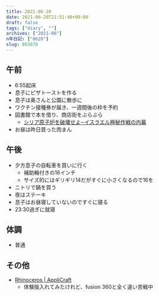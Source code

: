 ```yaml
---
title: 2021-06-20
date: 2021-06-20T21:51:40+09:00
draft: false
tags: ["diary", ""]
archives: ["2021-06"]
n年日記: ["0620"]
slug: 863878
---
```

## 午前
- 6:55起床
- 息子にピザトーストを作る
- 息子は奥さんと公園に散歩に
- ワクチン接種券が届き、一週間後の枠を予約
- 図書館で本を借り、商店街をぶらぶら
  - [シリア原子炉を破壊せよ─イスラエル極秘作戦の内幕](https://calil.jp/book/4890633979)
- お昼は昨日買った肉まん
## 午後
- 夕方息子の自転車を買いに行く
  - 補助輪付きの16インチ
  - サイズ的にはギリギリ14だがすぐに小さくなるので16を
- ニトリで鍋を買う
- 夜はステーキ
- 息子はお昼寝していないのですぐに寝る
- 23:30過ぎに就寝
## 体調
- 普通
## その他
- [Rhinoceros | AppliCraft](https://www.applicraft.com/products/rhinoceros/rhinoceros/)
  - 体験版入れてみたけれど、fusion 360と全く違い苦戦中